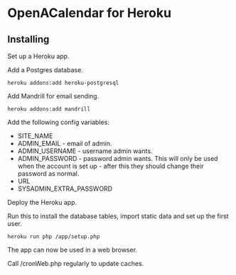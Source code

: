 # OpenACalendar for Heroku

## Installing

Set up a Heroku app.

Add a Postgres database.

    heroku addons:add heroku-postgresql

Add Mandrill for email sending.

    heroku addons:add mandrill

Add the following config variables:

 * SITE_NAME
 * ADMIN_EMAIL - email of admin.
 * ADMIN_USERNAME - username admin wants.
 * ADMIN_PASSWORD - password admin wants. This will only be used when the account is set up - after this they should change their password as normal.
 * URL
 * SYSADMIN_EXTRA_PASSWORD

Deploy the Heroku app.

Run this to install the database tables, import static data and set up the first user. 

    heroku run php /app/setup.php

The app can now be used in a web browser.

Call /cronWeb.php regularly to update caches.




